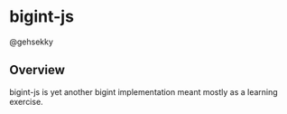 # bigint-js

@gehsekky

## Overview

bigint-js is yet another bigint implementation meant mostly as a learning exercise.
